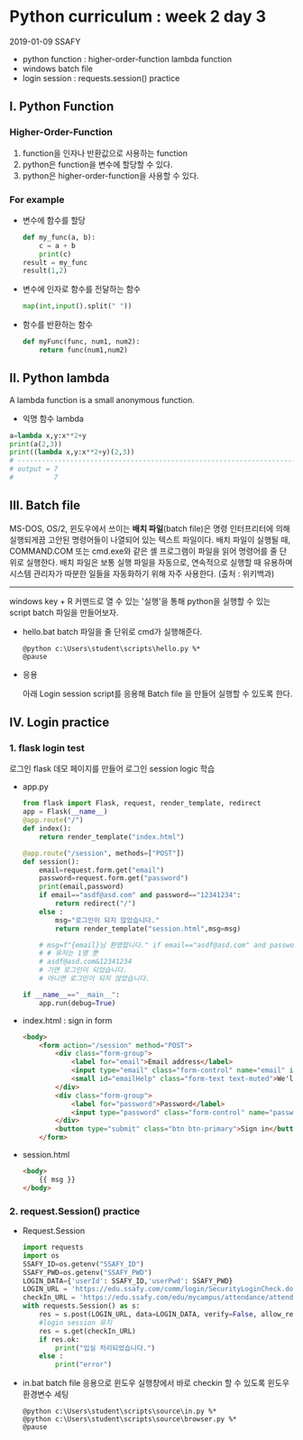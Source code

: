 # Python curriculum : week 2 day 3

2019-01-09 SSAFY

* python function
  : higher-order-function
    lambda function
* windows batch file
* login session
  : requests.session() practice



## I. Python Function

### Higher-Order-Function

1. function을 인자나 반환값으로 사용하는 function
2. python은 function을 변수에 할당할 수 있다.
3. python은 higher-order-function을 사용할 수 있다.



### For example

* 변수에 함수를 할당

  ```python
  def my_func(a, b):
      c = a + b
      print(c)
  result = my_func
  result(1,2)
  ```

* 변수에 인자로 함수를 전달하는 함수

  ```python
  map(int,input().split(" "))
  ```

* 함수를 반환하는 함수

  ```python
  def myFunc(func, num1, num2):
      return func(num1,num2)
  ```



## II. Python lambda

A lambda function is a small anonymous function.

* 익명 함수 lambda

```python
a=lambda x,y:x**2+y
print(a(2,3))
print((lambda x,y:x**2+y)(2,3))
# -----------------------------------------------------------------------------------
# output = 7
#		   7
```



## III. Batch file

MS-DOS, OS/2, 윈도우에서 쓰이는 **배치 파일**(batch file)은 명령 인터프리터에 의해 실행되게끔 고안된 명령어들이 나열되어 있는 텍스트 파일이다. 배치 파일이 실행될 때, COMMAND.COM 또는 cmd.exe와 같은 셸 프로그램이 파일을 읽어 명령어를 줄 단위로 실행한다. 배치 파일은 보통 실행 파일을 자동으로, 연속적으로 실행할 때 유용하며 시스템 관리자가 따분한 일들을 자동화하기 위해 자주 사용한다. 						(출처 : 위키백과)

---

windows key + R 커맨드로 열 수 있는 '실행'을 통해 python을 실행할 수 있는 script batch 파일을 만들어보자.

* hello.bat
  batch 파일을 줄 단위로 cmd가 실행해준다.

  ```
  @python c:\Users\student\scripts\hello.py %*
  @pause
  ```

* 응용

  아래 Login session script를 응용해 Batch file 을 만들어 실행할 수 있도록 한다.



## IV. Login practice

### 1. flask login test

로그인 flask 데모 페이지를 만들어 로그인 session logic 학습

* app.py

    ```python
    from flask import Flask, request, render_template, redirect
    app = Flask(__name__)
    @app.route("/")
    def index():
        return render_template("index.html")

    @app.route("/session", methods=["POST"])
    def session():
        email=request.form.get("email")
        password=request.form.get("password")
        print(email,password)
        if email=="asdf@asd.com" and password=="12341234":
            return redirect("/")
        else :
            msg="로그인이 되지 않았습니다."
            return render_template("session.html",msg=msg)        

        # msg=f"{email}님 환영합니다." if email=="asdf@asd.com" and password==12341234 else "로그인이 되지 않았습니다."
        # # 유저는 1명 뿐
        # asdf@asd.com&12341234
        # 기면 로그인이 되었습니다.
        # 아니면 로그인이 되지 않았습니다.

    if __name__=="__main__":
        app.run(debug=True)
    ```

* index.html : sign in form

  ```html
  <body>
      <form action="/session" method="POST">
          <div class="form-group">
              <label for="email">Email address</label>
              <input type="email" class="form-control" name="email" id="email" aria-describedby="emailHelp" placeholder="Enter email">
              <small id="emailHelp" class="form-text text-muted">We'll never share your email with anyone else.</small>
          </div>
          <div class="form-group">
              <label for="password">Password</label>
              <input type="password" class="form-control" name="password" id="password" placeholder="Password">
          </div>
          <button type="submit" class="btn btn-primary">Sign in</button>
      </form>
  ```

* session.html

  ```html
  <body>
      {{ msg }}
  </body>
  ```



### 2. request.Session() practice

* Request.Session 

  ```python
  import requests
  import os
  SSAFY_ID=os.getenv("SSAFY_ID")
  SSAFY_PWD=os.getenv("SSAFY_PWD")
  LOGIN_DATA={'userId': SSAFY_ID,'userPwd': SSAFY_PWD}
  LOGIN_URL = 'https://edu.ssafy.com/comm/login/SecurityLoginCheck.do'
  checkIn_URL = 'https://edu.ssafy.com/edu/mycampus/attendance/attendanceCheckIn.do'
  with requests.Session() as s:
      res = s.post(LOGIN_URL, data=LOGIN_DATA, verify=False, allow_redirects=False)
      #login session 유지
      res = s.get(checkIn_URL)
      if res.ok:
          print("입실 처리되었습니다.")
      else :
          print("error")
  ```

* in.bat
  batch file 응용으로 윈도우 실행창에서 바로 checkin 할 수 있도록 윈도우 환경변수 세팅

  ```
  @python c:\Users\student\scripts\source\in.py %*
  @python c:\Users\student\scripts\source\browser.py %*
  @pause
  ```